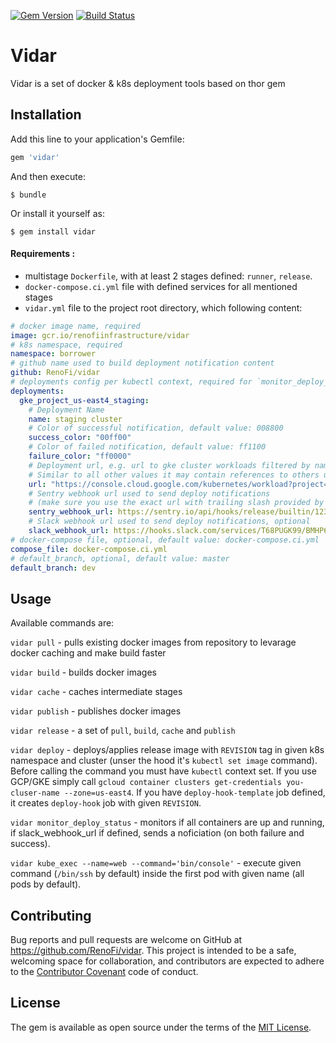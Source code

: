 [![Gem Version](https://badge.fury.io/rb/vidar.svg)](https://rubygems.org/gems/vidar)
[![Build Status](https://travis-ci.org/RenoFi/vidar.svg?branch=master)](https://travis-ci.org/RenoFi/vidar)

# Vidar

Vidar is a set of docker & k8s deployment tools based on thor gem

## Installation

Add this line to your application's Gemfile:

```ruby
gem 'vidar'
```

And then execute:

    $ bundle

Or install it yourself as:

    $ gem install vidar


#### Requirements :

* multistage `Dockerfile`, with at least 2 stages defined: `runner`, `release`.
* `docker-compose.ci.yml` file with defined services for all mentioned stages
* `vidar.yml` file to the project root directory, which following content:

```yml
# docker image name, required
image: gcr.io/renofiinfrastructure/vidar
# k8s namespace, required
namespace: borrower
# github name used to build deployment notification content
github: RenoFi/vidar
# deployments config per kubectl context, required for `monitor_deploy_status` command
deployments:
  gke_project_us-east4_staging:
    # Deployment Name
    name: staging cluster
    # Color of successful notification, default value: 008800
    success_color: "00ff00"
    # Color of failed notification, default value: ff1100
    failure_color: "ff0000"
    # Deployment url, e.g. url to gke cluster workloads filtered by namespace
    # Similar to all other values it may contain references to others using mustache-like interpolation.
    url: "https://console.cloud.google.com/kubernetes/workload?project=project&namespace={{namespace}}"
    # Sentry webhook url used to send deploy notifications
    # (make sure you use the exact url with trailing slash provided by sentry), optional
    sentry_webhook_url: https://sentry.io/api/hooks/release/builtin/123/asdf/
    # Slack webhook url used to send deploy notifications, optional
    slack_webhook_url: https://hooks.slack.com/services/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
# docker-compose file, optional, default value: docker-compose.ci.yml
compose_file: docker-compose.ci.yml
# default_branch, optional, default value: master
default_branch: dev
```

## Usage

Available commands are:

`vidar pull` - pulls existing docker images from repository to levarage docker caching and make build faster

`vidar build` - builds docker images

`vidar cache` - caches intermediate stages

`vidar publish` - publishes docker images

`vidar release` - a set of `pull`, `build`, `cache` and `publish`

`vidar deploy` - deploys/applies release image with `REVISION` tag in given k8s namespace and cluster (unser the hood it's `kubectl set image` command). Before calling the command you must have `kubectl` context set. If you use GCP/GKE simply call `gcloud container clusters get-credentials you-cluser-name --zone=us-east4`. If you have `deploy-hook-template` job defined, it creates `deploy-hook` job with given `REVISION`.

`vidar monitor_deploy_status` - monitors if all containers are up and running, if slack_webhook_url if defined, sends a noficiation (on both failure and success).

`vidar kube_exec --name=web --command='bin/console'` - execute given command (`/bin/ssh` by default) inside the first pod with given name (all pods by default).

## Contributing

Bug reports and pull requests are welcome on GitHub at https://github.com/RenoFi/vidar. This project is intended to be a safe, welcoming space for collaboration, and contributors are expected to adhere to the [Contributor Covenant](http://contributor-covenant.org) code of conduct.

## License

The gem is available as open source under the terms of the [MIT License](https://opensource.org/licenses/MIT).

